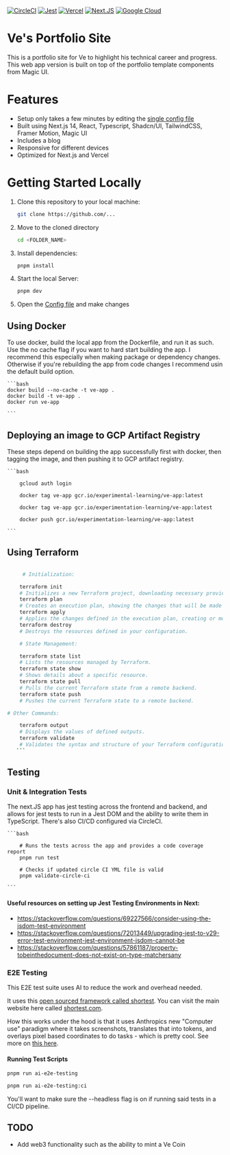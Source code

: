 [![CircleCI](https://dl.circleci.com/status-badge/img/gh/ve-varun-sharma/ve-portfolio-site/tree/main.svg?style=svg&circle-token=CCIPRJ_3PxWgCWg9Kws7aqjF3tp6W_ee927a4b461636b5dcd7e2c51d617c314abfe185)](https://dl.circleci.com/status-badge/redirect/gh/ve-varun-sharma/ve-portfolio-site/tree/main) [![Jest](https://img.shields.io/badge/Jest-C21325?style=for-the-badge&logo=jest&logoColor=white)](https://jestjs.io) [![Vercel](https://img.shields.io/badge/Vercel-000000?style=for-the-badge&logo=vercel&logoColor=white)](https://vercel.com) [![Next.JS](https://img.shields.io/badge/next%20js-000000?style=for-the-badge&logo=nextdotjs&logoColor=white)](https://nextjs.org)
[![Google Cloud](https://img.shields.io/badge/Google_Cloud-4285F4?style=for-the-badge&logo=google-cloud&logoColor=white)](https://cloud.google.com/?hl=en)

# Ve's Portfolio Site

This is a portfolio site for Ve to highlight his technical career and progress. This web app version is built on top of the portfolio template components from Magic UI.

# Features

-   Setup only takes a few minutes by editing the [single config file](./src/data/resume.tsx)
-   Built using Next.js 14, React, Typescript, Shadcn/UI, TailwindCSS, Framer Motion, Magic UI
-   Includes a blog
-   Responsive for different devices
-   Optimized for Next.js and Vercel

# Getting Started Locally

1. Clone this repository to your local machine:

    ```bash
    git clone https://github.com/...
    ```

2. Move to the cloned directory

    ```bash
    cd <FOLDER_NAME>
    ```

3. Install dependencies:

    ```bash
    pnpm install
    ```

4. Start the local Server:

    ```bash
    pnpm dev
    ```

5. Open the [Config file](./src/data/resume.tsx) and make changes

## Using Docker

To use docker, build the local app from the Dockerfile, and run it as such.
Use the no cache flag if you want to hard start building the app. I recommend this especially when making package or dependency changes. Otherwise if you're rebuilding the app from code changes I recommend usin the default build option.

    ```bash
    docker build --no-cache -t ve-app .
    docker build -t ve-app .
    docker run ve-app

    ```

## Deploying an image to GCP Artifact Registry

These steps depend on building the app successfully first with docker, then tagging the image, and then pushing it to GCP artifact registry.

    ```bash

        gcloud auth login

        docker tag ve-app gcr.io/experimental-learning/ve-app:latest

        docker tag ve-app gcr.io/experimentation-learning/ve-app:latest

        docker push gcr.io/experimentation-learning/ve-app:latest

    ```

## Using Terraform

````bash

     # Initialization:

    terraform init
    # Initializes a new Terraform project, downloading necessary providers.
    terraform plan
    # Creates an execution plan, showing the changes that will be made to your infrastructure.
    terraform apply
    # Applies the changes defined in the execution plan, creating or modifying resources.
    terraform destroy
    # Destroys the resources defined in your configuration.

    # State Management:

    terraform state list
    # Lists the resources managed by Terraform.
    terraform state show
    # Shows details about a specific resource.
    terraform state pull
    # Pulls the current Terraform state from a remote backend.
    terraform state push
    # Pushes the current Terraform state to a remote backend.

# Other Commands:

    terraform output
    # Displays the values of defined outputs.
    terraform validate
    # Validates the syntax and structure of your Terraform configuration.
   ```
````

## Testing

### Unit & Integration Tests

The next.JS app has jest testing across the frontend and backend, and allows for jest tests to run in a Jest DOM and the ability to write them in TypeScript.
There's also CI/CD configured via CircleCI.

    ```bash

        # Runs the tests across the app and provides a code coverage report
        pnpm run test

        # Checks if updated circle CI YML file is valid
        pnpm validate-circle-ci

    ```

#### Useful resources on setting up Jest Testing Environments in Next:

-   https://stackoverflow.com/questions/69227566/consider-using-the-jsdom-test-environment
-   https://stackoverflow.com/questions/72013449/upgrading-jest-to-v29-error-test-environment-jest-environment-jsdom-cannot-be
-   https://stackoverflow.com/questions/57861187/property-tobeinthedocument-does-not-exist-on-type-matchersany

### E2E Testing

This E2E test suite uses AI to reduce the work and overhead needed.

It uses this [open sourced framework called shortest](https://github.com/anti-work/shortest). You can visit the main website here called [shortest.com](https://shortest.com).

How this works under the hood is that it uses Anthropics new "Computer use" paradigm where it takes screenshots, translates that into tokens, and overlays pixel based coordinates to do tasks - which is pretty cool.
See more on [this here](https://docs.anthropic.com/en/docs/build-with-claude/computer-use).

#### Running Test Scripts

```bash
pnpm run ai-e2e-testing

pnpm run ai-e2e-testing:ci

```

You'll want to make sure the --headless flag is on if running said tests in a CI/CD pipeline.

## TODO

-   Add web3 functionality such as the ability to mint a Ve Coin
